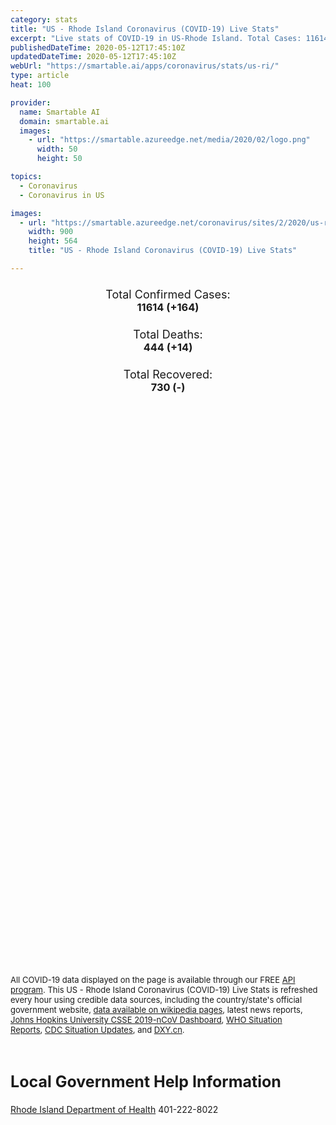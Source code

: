 ```yaml
---
category: stats
title: "US - Rhode Island Coronavirus (COVID-19) Live Stats"
excerpt: "Live stats of COVID-19 in US-Rhode Island. Total Cases: 11614 (+164), Deaths: 444 (+14), Recoveries: 730(-)."
publishedDateTime: 2020-05-12T17:45:10Z
updatedDateTime: 2020-05-12T17:45:10Z
webUrl: "https://smartable.ai/apps/coronavirus/stats/us-ri/"
type: article
heat: 100

provider:
  name: Smartable AI
  domain: smartable.ai
  images:
    - url: "https://smartable.azureedge.net/media/2020/02/logo.png"
      width: 50
      height: 50

topics:
  - Coronavirus
  - Coronavirus in US

images:
  - url: "https://smartable.azureedge.net/coronavirus/sites/2/2020/us-ri.jpg"
    width: 900
    height: 564
    title: "US - Rhode Island Coronavirus (COVID-19) Live Stats"

---
```

<div class="total-stats" style="text-align: center;">
    <h3>
	    <div style="font-size: 18px; font-weight: 400;">Total Confirmed Cases:</div>
	    11614 (<span class='red'>+164</span>)
    </h3>
    <h3>
	    <div style="font-size: 18px; font-weight: 400;">Total Deaths:</div>
	    444 (<span class='red'>+14</span>)
    </h3>
    <h3>
	    <div style="font-size: 18px; font-weight: 400;">Total Recovered:</div>
	    730 (-)
    </h3>
</div>

<script type="text/javascript" src="https://www.gstatic.com/charts/loader.js"></script>

<div id="time_series_chart" style="width: 100%; height: 400px;"></div>
<script type="text/javascript">
  google.charts.load('current', {'packages':['corechart']});
  google.charts.setOnLoadCallback(drawChart);
  function drawChart() {
    var data = google.visualization.arrayToDataTable([
      ['Date', 'Total Cases', 'Total Deaths', 'Total Recovered'],
      ['1/22/2020', 0, 0, 0],['1/23/2020', 0, 0, 0],['1/24/2020', 0, 0, 0],['1/25/2020', 0, 0, 0],['1/26/2020', 0, 0, 0],['1/27/2020', 0, 0, 0],['1/28/2020', 0, 0, 0],['1/29/2020', 0, 0, 0],['1/30/2020', 0, 0, 0],['1/31/2020', 0, 0, 0],['2/1/2020', 0, 0, 0],['2/2/2020', 0, 0, 0],['2/3/2020', 0, 0, 0],['2/4/2020', 0, 0, 0],['2/5/2020', 0, 0, 0],['2/6/2020', 0, 0, 0],['2/7/2020', 0, 0, 0],['2/8/2020', 0, 0, 0],['2/9/2020', 0, 0, 0],['2/10/2020', 0, 0, 0],['2/11/2020', 0, 0, 0],['2/12/2020', 0, 0, 0],['2/13/2020', 0, 0, 0],['2/14/2020', 0, 0, 0],['2/15/2020', 0, 0, 0],['2/16/2020', 0, 0, 0],['2/17/2020', 0, 0, 0],['2/18/2020', 0, 0, 0],['2/19/2020', 0, 0, 0],['2/20/2020', 0, 0, 0],['2/21/2020', 0, 0, 0],['2/22/2020', 0, 0, 0],['2/23/2020', 0, 0, 0],['2/24/2020', 0, 0, 0],['2/25/2020', 0, 0, 0],['2/26/2020', 0, 0, 0],['2/27/2020', 0, 0, 0],['2/28/2020', 0, 0, 0],['2/29/2020', 0, 0, 0],['3/1/2020', 1, 0, 0],['3/2/2020', 2, 0, 0],['3/3/2020', 2, 0, 0],['3/4/2020', 2, 0, 0],['3/5/2020', 2, 0, 0],['3/6/2020', 2, 0, 0],['3/7/2020', 3, 0, 0],['3/8/2020', 3, 0, 0],['3/9/2020', 3, 0, 0],['3/10/2020', 3, 0, 0],['3/11/2020', 3, 0, 0],['3/12/2020', 5, 0, 0],['3/13/2020', 5, 0, 0],['3/14/2020', 22, 0, 0],['3/15/2020', 20, 0, 0],['3/16/2020', 21, 0, 0],['3/17/2020', 23, 0, 0],['3/18/2020', 33, 0, 0],['3/19/2020', 44, 0, 0],['3/20/2020', 54, 0, 0],['3/21/2020', 66, 0, 0],['3/22/2020', 83, 0, 0],['3/23/2020', 106, 0, 0],['3/24/2020', 124, 0, 0],['3/25/2020', 132, 0, 0],['3/26/2020', 165, 0, 0],['3/27/2020', 203, 0, 0],['3/28/2020', 239, 2, 0],['3/29/2020', 294, 3, 0],['3/30/2020', 408, 4, 0],['3/31/2020', 488, 8, 0],['4/1/2020', 566, 10, 0],['4/2/2020', 657, 12, 0],['4/3/2020', 711, 14, 0],['4/4/2020', 806, 17, 0],['4/5/2020', 922, 25, 0],['4/6/2020', 1082, 27, 0],['4/7/2020', 1229, 30, 0],['4/8/2020', 1450, 35, 0],['4/9/2020', 1727, 43, 0],['4/10/2020', 2015, 49, 0],['4/11/2020', 2349, 56, 0],['4/12/2020', 2665, 63, 0],['4/13/2020', 2976, 73, 0],['4/14/2020', 3251, 80, 0],['4/15/2020', 3529, 87, 0],['4/16/2020', 3838, 105, 0],['4/17/2020', 4177, 118, 0],['4/18/2020', 4491, 137, 0],['4/19/2020', 4706, 150, 0],['4/20/2020', 5090, 155, 0],['4/21/2020', 5500, 171, 0],['4/22/2020', 5829, 181, 0],['4/23/2020', 6256, 189, 342],['4/24/2020', 6794, 223, 377],['4/25/2020', 7129, 215, 342],['4/26/2020', 7439, 226, 342],['4/27/2020', 7708, 233, 342],['4/28/2020', 7926, 239, 342],['4/29/2020', 8247, 251, 342],['4/30/2020', 8621, 266, 342],['5/1/2020', 8954, 281, 342],['5/2/2020', 9289, 296, 342],['5/3/2020', 9477, 320, 342],['5/4/2020', 9652, 487, 342],['5/5/2020', 9933, 355, 342],['5/6/2020', 10205, 370, 665],['5/7/2020', 10530, 388, 665],['5/8/2020', 10779, 399, 730],['5/9/2020', 10989, 418, 730],['5/10/2020', 11274, 422, 730],['5/11/2020', 11450, 430, 730],['5/12/2020', 11614, 444, 730],
    ]);
    var options = {
      curveType: 'none',
      chartArea: {'width': '80%', 'height': '80%'},
      legend: { position: 'top' },
      lineWidth: 5,
      colors: ['#f60109', '#444444', '#81B71F']
    };
    var chart = new google.visualization.LineChart(document.getElementById('time_series_chart'));
    chart.draw(data, options);
  }
</script>

<div id="geo_chart" style="width: 100%; height: 500px;"></div>
<script type="text/javascript">
  google.charts.load('current', {
    'packages':['geochart'],
    'mapsApiKey': 'AIzaSyDk1HhVhLaveyKrUhhHZ5YwzIpEcbdal6U'
  });
  google.charts.setOnLoadCallback(drawRegionsMap);
  function drawRegionsMap() {
    var data = google.visualization.arrayToDataTable([
      ['LATITUDE', 'LONGITUDE', 'DESCRIPTION', 'Total Cases', 'Total Deaths'],
      [41.6988, -71.7339, "Kent", 859, 28],[41.4803, -71.3205, "Newport", 182, 1],[41.8882, -71.4774, "Providence", 8674, 203],[41.5151, -71.72, "Washington", 406, 20],[41.7257893, -71.3111773, "Bristol", 171, 1],
    ]);
    var options = {
      backgroundColor: {fill:'transparent',stroke:'#FFF' ,strokeWidth:0 }, 
      displayMode: 'markers',
      region: 'US-RI', 
      resolution: 'metros',
      colorAxis: {colors: ['#F27D81', '#f60109']},
      sizeAxis: {minSize:3,  maxSize:12},
    };
    var chart = new google.visualization.GeoChart(document.getElementById('geo_chart'));
    chart.draw(data, options);
  };
</script>

<div id="geo_table"></div>
<script type="text/javascript">
  google.charts.load('current', {'packages':['table']});
  google.charts.setOnLoadCallback(drawTable);
  function drawTable() {
    var data = new google.visualization.DataTable();
    data.addColumn('string', 'Location');
    data.addColumn('number', 'Total Cases');
    data.addColumn('number', 'New Cases');
    data.addColumn('number', 'Active Cases');
    data.addColumn('number', 'Total Deaths');
    data.addColumn('number', 'New Deaths');
    data.addColumn('number', 'Total Recovered');
    data.addRows([
      [{v:"Kent", f:"Kent"}, 859, 0, 831, 28, 0, 0],[{v:"Newport", f:"Newport"}, 182, 0, 181, 1, 0, 0],[{v:"Providence", f:"Providence"}, 8674, 0, 8471, 203, 0, 0],[{v:"Washington", f:"Washington"}, 406, 0, 386, 20, 0, 0],[{v:"Bristol", f:"Bristol"}, 171, 0, 170, 1, 0, 0],
    ]);
    data.setProperty(0, 0, 'style', 'min-width:100px');
    var table = new google.visualization.Table(document.getElementById('geo_table'));
    table.draw(data, {allowHtml: true, sortColumn: 2, sortAscending: false, width: '660px', height: '100%'});
  }
</script>

<span style="font-size: 13px">All COVID-19 data displayed on the page is available through our FREE <a href="https://developer.smartable.ai">API program</a>. This US - Rhode Island Coronavirus (COVID-19) Live Stats is refreshed every hour using credible data sources, including the country/state's official government website, <a href="https://en.wikipedia.org/wiki/2019%E2%80%9320_coronavirus_pandemic" target="_blank">data available on wikipedia pages</a>, latest news reports, <a href="https://systems.jhu.edu/research/public-health/ncov/" target="_blank">Johns Hopkins University CSSE 2019-nCoV Dashboard</a>, <a href="https://www.who.int/emergencies/diseases/novel-coronavirus-2019/situation-reports" target="_blank">WHO Situation Reports</a>, <a href="https://www.cdc.gov/coronavirus/2019-ncov/index.html" target="_blank">CDC Situation Updates</a>, and <a href="https://ncov.dxy.cn/ncovh5/view/pneumonia" target="_blank">DXY.cn</a>.</span>

<h2 id="news" class="center" style="margin-top: 60px; font-size: 25px;">Local Government Help Information</h2>
<div class="info center">
<a href="https://health.ri.gov/diseases/ncov2019/" target="_blank">Rhode Island Department of Health</a> 401-222-8022
</div>

